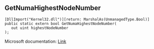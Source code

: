 ## GetNumaHighestNodeNumber

```
[DllImport("Kernel32.dll")][return: MarshalAs(UnmanagedType.Bool)]
public static extern bool GetNumaHighestNodeNumber(
   out uint highestNodeNumber
);
```

Microsoft documentation: [Link](https://learn.microsoft.com/en-us/windows/win32/api/systemtopologyapi/nf-systemtopologyapi-getnumahighestnodenumber)
